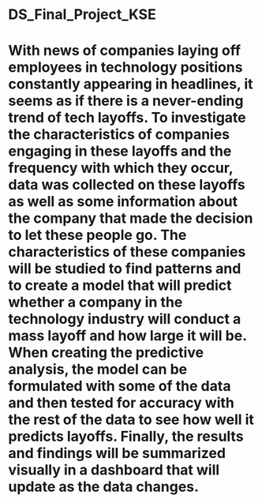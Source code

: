 # DS_Final_Project_KSE

# With news of companies laying off employees in technology positions constantly appearing in headlines, it seems as if there is a never-ending trend of tech layoffs. To investigate the characteristics of companies engaging in these layoffs and the frequency with which they occur, data was collected on these layoffs as well as some information about the company that made the decision to let these people go. The characteristics of these companies will be studied to find patterns and to create a model that will predict whether a company in the technology industry will conduct a mass layoff and how large it will be. When creating the predictive analysis, the model can be formulated with some of the data and then tested for accuracy with the rest of the data to see how well it predicts layoffs. Finally, the results and findings will be summarized visually in a dashboard that will update as the data changes. 

